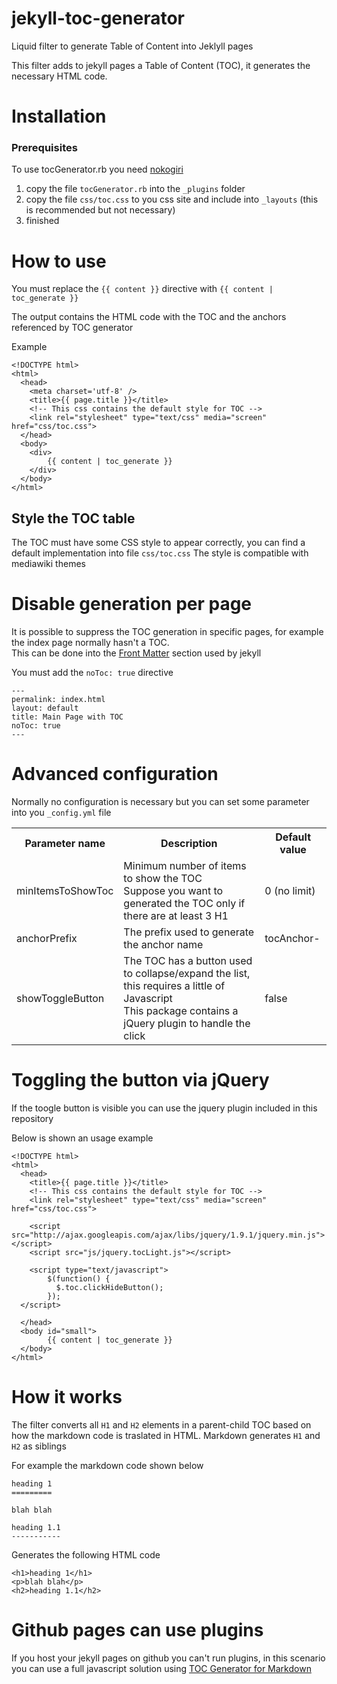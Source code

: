 jekyll-toc-generator
====================

Liquid filter to generate Table of Content into Jeklyll pages 

This filter adds to jekyll pages a Table of Content (TOC), it generates the necessary HTML code.


# Installation

### Prerequisites

To use tocGenerator.rb you need [nokogiri](http://nokogiri.org/)

1. copy the file `tocGenerator.rb` into the `_plugins` folder
2. copy the file `css/toc.css` to you css site and include into `_layouts` (this is recommended but not necessary)
2. finished

# How to use

You must replace the `{{ content }}` directive with `{{ content | toc_generate }}`

The output contains the HTML code with the TOC and the anchors referenced by TOC generator

Example

    <!DOCTYPE html>
    <html>
      <head>
        <meta charset='utf-8' />
        <title>{{ page.title }}</title>
        <!-- This css contains the default style for TOC -->
        <link rel="stylesheet" type="text/css" media="screen" href="css/toc.css">
      </head>
      <body>
        <div>
            {{ content | toc_generate }}
        </div>
      </body>
    </html>

## Style the TOC table

The TOC must have some CSS style to appear correctly, you can find a default implementation into file `css/toc.css`
The style is compatible with mediawiki themes

# Disable generation per page

It is possible to suppress the TOC generation in specific pages, for example the index page normally hasn't a TOC.  
This can be done into the [Front Matter](http://jekyllrb.com/docs/frontmatter/) section used by jekyll


You must add the `noToc: true` directive

    ---
    permalink: index.html
    layout: default
    title: Main Page with TOC
    noToc: true
    ---


# Advanced configuration

Normally no configuration is necessary but you can set some parameter into you `_config.yml` file

<table>
<tr>
<th>Parameter name</th>
<th>Description</th>
<th>Default value</th>
</tr>

<tr>
<td>minItemsToShowToc</td>
<td>Minimum number of items to show the TOC<br/>Suppose you want to generated the TOC only if there are at least 3 H1</td>
<td>0 (no limit)</td>
</tr>

<tr>
<td>anchorPrefix</td>
<td>The prefix used to generate the anchor name</td>
<td>tocAnchor-</td>
</tr>

<tr>
<td>showToggleButton</td>
<td>The TOC has a button used to collapse/expand the list, this requires a little of Javascript
<br/>This package contains a jQuery plugin to handle the click</td>
<td>false</td>
</tr>
</table>

# Toggling the button via jQuery

If the toogle button is visible you can use the jquery plugin included in this repository

Below is shown an usage example

    <!DOCTYPE html>
    <html>
      <head>
        <title>{{ page.title }}</title>
        <!-- This css contains the default style for TOC -->
        <link rel="stylesheet" type="text/css" media="screen" href="css/toc.css">

        <script src="http://ajax.googleapis.com/ajax/libs/jquery/1.9.1/jquery.min.js"></script>
        <script src="js/jquery.tocLight.js"></script>

        <script type="text/javascript">
            $(function() {
              $.toc.clickHideButton();
            });
      </script>

      </head>
      <body id="small">
            {{ content | toc_generate }}
      </body>
    </html>


# How it works

The filter converts all `H1` and `H2` elements in a parent-child TOC based on how the markdown code is traslated in HTML.
Markdown generates `H1` and `H2` as siblings

For example the markdown code shown below

    heading 1
    =========

    blah blah 

    heading 1.1
    -----------

Generates the following HTML code

    <h1>heading 1</h1>
    <p>blah blah</p>
    <h2>heading 1.1</h2>

# Github pages can use plugins

If you host your jekyll pages on github you can't run plugins, in this scenario you can use a full javascript solution using [TOC Generator for Markdown](https://github.com/dafi/tocmd-generator)